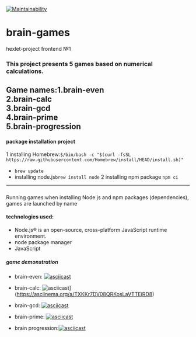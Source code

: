 [![Maintainability](https://api.codeclimate.com/v1/badges/6b8690f374b09e395eec/maintainability)](https://codeclimate.com/github/Denisepifanov/frontend-project-44/maintainability)


# brain-games
hexlet-project frontend №1
### This project presents 5 games based on numerical calculations.
Game names:1.brain-even<br/>
           2.brain-calc<br/>
           3.brain-gcd</br>
           4.brain-prime<br/>
           5.brain-progression<br/>
---
#### package installation project
1 installing Homebrew:`$/bin/bash -c "$(curl -fsSL https://raw.githubusercontent.com/Homebrew/install/HEAD/install.sh)"`
- `brew update`
- installing node.js`brew install node`
2 installing npm package `npm ci`   
---
#####
Running games:when installing Node js and npm packages (dependencies), games are launched by name
#### technologies used:
- Node.js® is an open-source, cross-platform JavaScript runtime environment.<br/>
- node package manager
- JavaScript

##### game demonstration

- brain-even: [![asciicast](https://asciinema.org/a/C6RnMCabcehPpxJgZHG3iJVup.svg)](https://asciinema.org/a/C6RnMCabcehPpxJgZHG3iJVup)

- brain-calc: ![asciicast](https://asciinema.org/a/TXKKr7DV08QRKosLaVTTEiRD8.svg)](https://asciinema.org/a/TXKKr7DV08QRKosLaVTTEiRD8)

- brain-gcd: [![asciicast](https://asciinema.org/a/Pu91KsjbydMNMKVHhEvRRq99A.svg)](https://asciinema.org/a/Pu91KsjbydMNMKVHhEvRRq99A)

- brain-prime: [![asciicast](https://asciinema.org/a/9NgAbur0UeQdmhTxfEvbGSWGn.svg)](https://asciinema.org/a/9NgAbur0UeQdmhTxfEvbGSWGn)

- brain progression:[![asciicast](https://asciinema.org/a/hYWV0F6RvF4kDHIZ7XD0DKaFn.svg)](https://asciinema.org/a/hYWV0F6RvF4kDHIZ7XD0DKaFn)


